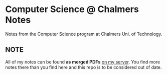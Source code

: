# Computer Science @ Chalmers Notes
Notes from the Computer Science program at Chalmers Uni. of Technology.

## NOTE ##

All of my notes can be found **as merged PDFs** [on my server](https://wirsenius.se/index.php/s/0uiVskgkO6e9onr). You find more notes there than you find here and this repo is to be considered out of date.
